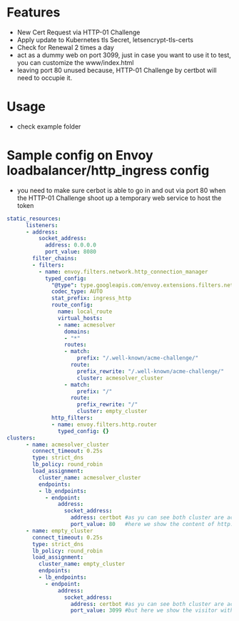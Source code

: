 # Features

* New Cert Request via HTTP-01 Challenge
* Apply update to Kubernetes tls Secret, letsencrypt-tls-certs
* Check for Renewal 2 times a day
* act as a dummy web on port 3099, just in case you want to use it to test, you can customize the www/index.html
* leaving port 80 unused because, HTTP-01 Challenge by certbot will need to occupie it.

# Usage

* check example folder

# Sample config on Envoy loadbalancer/http_ingress config

* you need to make sure cerbot is able to go in and out via port 80 when the HTTP-01 Challenge shoot up a temporary web service to host the token
```yaml
static_resources:
      listeners:
      - address:
          socket_address:
            address: 0.0.0.0
            port_value: 8080
        filter_chains:
        - filters:
          - name: envoy.filters.network.http_connection_manager
            typed_config:
              "@type": type.googleapis.com/envoy.extensions.filters.network.http_connection_manager.v3.HttpConnectionManager
              codec_type: AUTO
              stat_prefix: ingress_http
              route_config:
                name: local_route
                virtual_hosts:
                - name: acmesolver
                  domains:
                  - "*"
                  routes:
                  - match:
                      prefix: "/.well-known/acme-challenge/"
                    route:
                      prefix_rewrite: "/.well-known/acme-challenge/"
                      cluster: acmesolver_cluster
                  - match:
                      prefix: "/"
                    route:
                      prefix_rewrite: "/"
                      cluster: empty_cluster
              http_filters:
              - name: envoy.filters.http.router
                typed_config: {}
clusters:
      - name: acmesolver_cluster
        connect_timeout: 0.25s
        type: strict_dns
        lb_policy: round_robin
        load_assignment:
          cluster_name: acmesolver_cluster
          endpoints:
          - lb_endpoints:
            - endpoint:
                address:
                  socket_address:
                    address: certbot #as yu can see both cluster are actually point to the same certbot container as below
                    port_value: 80   #here we show the content of http://xxx.example.com/.well-known/acme-challenge/<token>
      - name: empty_cluster
        connect_timeout: 0.25s
        type: strict_dns
        lb_policy: round_robin
        load_assignment:
          cluster_name: empty_cluster
          endpoints:
          - lb_endpoints:
            - endpoint:
                address:
                  socket_address:
                    address: certbot #as yu can see both cluster are actually point to the same certbot container as above
                    port_value: 3099 #but here we show the visitor with the content of http://xxx.example.com/index.html 
```